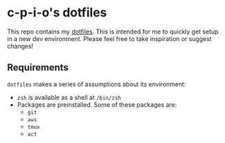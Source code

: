 # c-p-i-o's dotfiles

This repo contains my [dotfiles](http://dotfiles.github.io/).
This is intended for me to quickly get setup in a new dev environment.
Please feel free to take inspiration or suggest changes!

## Requirements

`dotfiles` makes a series of assumptions about its environment:

* `zsh` is available as a shell at `/bin/zsh`
* Packages are preinstalled. Some of these packages are:
  * `git`
  * `aws`
  * `tmux`
  * `act`
